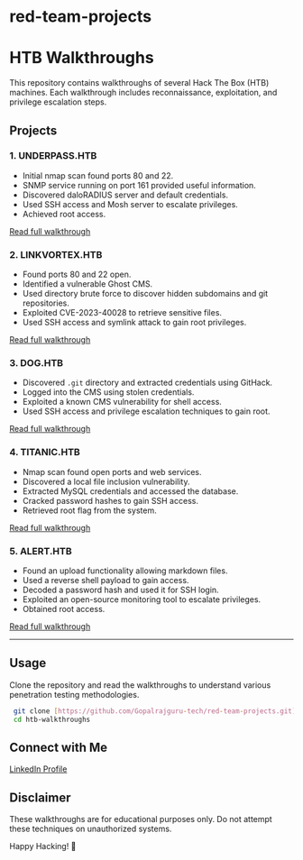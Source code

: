 # red-team-projects

# HTB Walkthroughs

This repository contains walkthroughs of several Hack The Box (HTB) machines. Each walkthrough includes reconnaissance, exploitation, and privilege escalation steps.

## Projects

### 1. UNDERPASS.HTB
- Initial nmap scan found ports 80 and 22.
- SNMP service running on port 161 provided useful information.
- Discovered daloRADIUS server and default credentials.
- Used SSH access and Mosh server to escalate privileges.
- Achieved root access.

[Read full walkthrough](./UNDERPASS.HTB.pdf)

### 2. LINKVORTEX.HTB
- Found ports 80 and 22 open.
- Identified a vulnerable Ghost CMS.
- Used directory brute force to discover hidden subdomains and git repositories.
- Exploited CVE-2023-40028 to retrieve sensitive files.
- Used SSH access and symlink attack to gain root privileges.

[Read full walkthrough](./LINKVORTEX.HTB.pdf)

### 3. DOG.HTB
- Discovered `.git` directory and extracted credentials using GitHack.
- Logged into the CMS using stolen credentials.
- Exploited a known CMS vulnerability for shell access.
- Used SSH access and privilege escalation techniques to gain root.

[Read full walkthrough](./DOG.HTB.pdf)

### 4. TITANIC.HTB
- Nmap scan found open ports and web services.
- Discovered a local file inclusion vulnerability.
- Extracted MySQL credentials and accessed the database.
- Cracked password hashes to gain SSH access.
- Retrieved root flag from the system.

[Read full walkthrough](./TITANIC.HTB.pdf)

### 5. ALERT.HTB
- Found an upload functionality allowing markdown files.
- Used a reverse shell payload to gain access.
- Decoded a password hash and used it for SSH login.
- Exploited an open-source monitoring tool to escalate privileges.
- Obtained root access.

[Read full walkthrough](./alert.htb.pdf)

---

## Usage
Clone the repository and read the walkthroughs to understand various penetration testing methodologies.
```bash
 git clone [https://github.com/Gopalrajguru-tech/red-team-projects.git]
 cd htb-walkthroughs
```

## Connect with Me
[LinkedIn Profile](https://www.linkedin.com/in/gopal-rajguru2004/)

## Disclaimer
These walkthroughs are for educational purposes only. Do not attempt these techniques on unauthorized systems.

Happy Hacking! 🚀
